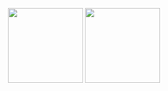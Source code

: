 <p align="center">
  <img width="150" height="150" src="https://user-images.githubusercontent.com/22565981/180418785-bd5ac735-bf4d-4e14-a30d-cd7be39c3c99.png">
  <img width="150" height="150" src="https://user-images.githubusercontent.com/22565981/181740140-bc05f607-7473-4c64-bc1d-33ae57b631c2.png">
</p>
